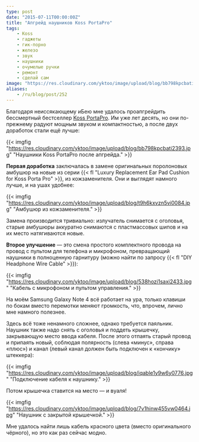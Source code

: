 ```yaml
---
type: post
date: "2015-07-11T00:00:00Z"
title: "Апгрейд наушников Koss PortaPro"
tags:
    - Koss
    - гаджеты
    - гик-порно
    - железо
    - звук
    - наушники
    - очумелые ручки
    - ремонт
    - сделай сам
image: "https://res.cloudinary.com/yktoo/image/upload/blog/bb798kpcbati2393.jpg"
aliases:
    - /ru/blog/post/252
---
```


Благодаря неиссякающему иБею мне удалось проапгрейдить бессмертный бестселлер [Koss PortaPro](http://www.koss.com/en/products/headphones/on-ear-headphones/PortaPro__Porta_Pro_On_Ear_Headphone). Им уже лет десять, но они по-прежнему радуют мощным звуком и компактностью, а после двух доработок стали ещё лучше:

{{< imgfig "https://res.cloudinary.com/yktoo/image/upload/blog/bb798kpcbati2393.jpg" "Наушники Koss PortaPro после апгрейда." >}}

<!--more-->

**Первая доработка** заключалась в замене оригинальных поролоновых амбушюр на новые из серии {{< fl "Luxury Replacement Ear Pad Cushion for Koss Porta Pro" >}}, из кожзаменителя. Они и выглядят намного лучше, и на ушах удобнее:

{{< imgfig "https://res.cloudinary.com/yktoo/image/upload/blog/t9h6kxvzn5vi0084.jpg" "Амбушюр из кожзаменителя." >}}

Замена производится тривиально: излучатель снимается с оголовья, старые амбушюры аккуратно снимаются с пластмассовых шипов и на их место натягиваются новые.

**Второе улучшение** — это смена простого комплектного провода на провод с пультом для телефона и микрофоном, превращающий наушники в полноценную гарнитуру (можно найти по запросу {{< fl "DIY Headphone Wire Cable" >}}):

{{< imgfig "https://res.cloudinary.com/yktoo/image/upload/blog/538hozi1saxi2433.jpg" "Кабель с микрофоном и пультом управления." >}}

На моём Samsung Galaxy Note 4 всё работает на ура, только клавиши по бокам вместо перемотки меняют громкость, что, впрочем, лично мне намного полезнее.

Здесь всё тоже ненамного сложнее, однако требуется паяльник. Наушник также надо снять с оголовья и поддеть крышечку, закрывающую место ввода кабеля. После этого отпаять старый провод и припаять новый, соблюдая полярность (слева «минус», справа «плюс») и канал (левый канал должен быть подключен к «кончику» штеккера):

{{< imgfig "https://res.cloudinary.com/yktoo/image/upload/blog/iqable1y9w6y0776.jpg" "Подключение кабеля к наушнику." >}}

Потом крышечка ставится на место — и вуаля!

{{< imgfig "https://res.cloudinary.com/yktoo/image/upload/blog/7v1hinw455vw0464.jpg" "Наушник с закрытой крышечкой." >}}

Мне удалось найти лишь кабель красного цвета (вместо оригинального чёрного), но это как раз сейчас модно.
